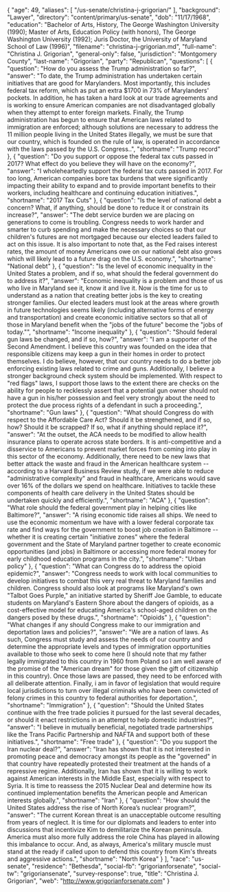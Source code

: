 {
  "age": 49,
  "aliases": [
    "/us-senate/christina-j-grigorian/"
  ],
  "background": "Lawyer",
  "directory": "content/primary/us-senate",
  "dob": "11/17/1968",
  "education": "Bachelor of Arts, History, The George Washington University (1990); Master of Arts, Education Policy (with honors), The George Washington University (1992); Juris Doctor, the University of Maryland School of Law (1996)",
  "filename": "christina-j-grigorian.md",
  "full-name": "Christina J. Grigorian",
  "general-only": false,
  "jurisdiction": "Montgomery County",
  "last-name": "Grigorian",
  "party": "Republican",
  "questions": [
    {
      "question": "How do you assess the Trump administration so far?",
      "answer": "To date, the Trump administration has undertaken certain initiatives that are good for Marylanders. Most importantly, this includes federal tax reform, which as put an extra $1700 in 73% of Marylanders' pockets. In addition, he has taken a hard look at our trade agreements and is working to ensure American companies are not disadvantaged globally when they attempt to enter foreign markets. Finally, the Trump administration has begun to ensure that American laws related to immigration are enforced; although solutions are necessary to address the 11 million people living in the United States illegally, we must be sure that our country, which is founded on the rule of law, is operated in accordance with the laws passed by the U.S. Congress..",
      "shortname": "Trump record"
    },
    {
      "question": "Do you support or oppose the federal tax cuts passed in 2017? What effect do you believe they will have on the economy?",
      "answer": "I wholeheartedly support the federal tax cuts passed in 2017. For too long, American companies bore tax burdens that were significantly impacting their ability to expand and to provide important benefits to their workers, including healthcare and continuing education initiatives.",
      "shortname": "2017 Tax Cuts"
    },
    {
      "question": "Is the level of national debt a concern? What, if anything, should be done to reduce it or constrain its increase?",
      "answer": "The debt service burden we are placing on generations to come is troubling. Congress needs to work harder and smarter to curb spending and make the necessary choices so that our children's futures are not mortgaged because our elected leaders failed to act on this issue. It is also important to note that, as the Fed raises interest rates, the amount of money Americans owe on our national debt also grows which will likely lead to a future drag on the U.S. economy.",
      "shortname": "National debt"
    },
    {
      "question": "Is the level of economic inequality in the United States a problem, and if so, what should the federal government do to address it?",
      "answer": "Economic inequality is a problem and those of us who live in Maryland see it, know it and live it. Now is the time for us to understand as a nation that creating better jobs is the key to creating stronger families. Our elected leaders must look at the areas where growth in future technologies seems likely (including alternative forms of energy and transportation) and create economic initiative sectors so that all of those in Maryland benefit when the \"jobs of the future\" become the \"jobs of today.\"",
      "shortname": "Income inequality"
    },
    {
      "question": "Should federal gun laws be changed, and if so, how?",
      "answer": "I am a supporter of the Second Amendment. I believe this country was founded on the idea that responsible citizens may keep a gun in their homes in order to protect themselves. I do believe, however, that our country needs to do a better job enforcing existing laws related to crime and guns. Additionally, I believe a stronger background check system should be implemented. With respect to \"red flags\" laws, I support those laws to the extent there are checks on the ability for people to recklessly assert that a potential gun owner should not have a gun in his/her possession and feel very strongly about the need to protect the due process rights of a defendant in such a proceeding.",
      "shortname": "Gun laws"
    },
    {
      "question": "What should Congress do with respect to the Affordable Care Act? Should it be strengthened, and if so, how? Should it be scrapped? If so, what if anything should replace it?",
      "answer": "At the outset, the ACA needs to be modified to allow health insurance plans to operate across state borders. It is anti-competitive and a disservice to Americans to prevent market forces from coming into play in this sector of the economy. Additionally, there need to be new laws that better attack the waste and fraud in the American healthcare system -- according to a Harvard Business Review study, if we were able to reduce \"administrative complexity\" and fraud in healthcare, Americans would save over 16% of the dollars we spend on healthcare. Initiatives to tackle these components of health care delivery in the United States should be undertaken quickly and efficiently.",
      "shortname": "ACA"
    },
    {
      "question": "What role should the federal government play in helping cities like Baltimore?",
      "answer": "A rising economic tide raises all ships. We need to use the economic momentum we have with a lower federal corporate tax rate and find ways for the government to boost job creation in Baltimore -- whether it is creating certain \"initiative zones\" where the federal government and the State of Maryland partner together to create economic opportunities (and jobs) in Baltimore or accessing more federal money for early childhood education programs in the city.",
      "shortname": "Urban policy"
    },
    {
      "question": "What can Congress do to address the opioid epidemic?",
      "answer": "Congress needs to work with local communities to develop initiatives to combat this very real threat to Maryland families and children. Congress should also look at programs like Maryland's own \"Talbot Goes Purple,\" an initiative started by Sheriff Joe Gamble, to educate students on Maryland's Eastern Shore about the dangers of opioids, as a cost-effective model for educating America's school-aged children on the dangers posed by these drugs.",
      "shortname": "Opioids"
    },
    {
      "question": "What changes if any should Congress make to our immigration and deportation laws and policies?",
      "answer": "We are a nation of laws. As such, Congress must study and assess the needs of our country and determine the appropriate levels and types of immigration opportunities available to those who seek to come here (I should note that my father legally immigrated to this country in 1960 from Poland so I am well aware of the promise of the \"American dream\" for those given the gift of citizenship in this country). Once those laws are passed, they need to be enforced with all deliberate attention. Finally, i am in favor of legislation that would require local jurisdictions to turn over illegal criminals who have been convicted of felony crimes in this country to federal authorities for deportation.",
      "shortname": "Immigration"
    },
    {
      "question": "Should the United States continue with the free trade policies it pursued for the last several decades, or should it enact restrictions in an attempt to help domestic industries?",
      "answer": "I believe in mutually beneficial, negotiated trade partnerships like the Trans Pacific Partnership and NAFTA and support both of these initiatives.",
      "shortname": "Free trade"
    },
    {
      "question": "Do you support the Iran nuclear deal?",
      "answer": "Iran has shown that it is not interested in promoting peace and democracy amongst its people as the \"governed\" in that country have repeatedly protested their treatment at the hands of a repressive regime. Additionally, Iran has shown that it is willing to work against American interests in the Middle East, especially with respect to Syria. It is time to reassess the 2015 Nuclear Deal and determine how its continued implementation benefits the American people and American interests globally.",
      "shortname": "Iran"
    },
    {
      "question": "How should the United States address the rise of North Korea’s nuclear program?",
      "answer": "The current Korean threat is an unacceptable outcome resulting from years of neglect. It is time for our diplomats and leaders to enter into discussions that incentivize Kim to demilitarize the Korean peninsula. America must also more fully address the role China has played in allowing this imbalance to occur. And, as always, America's military muscle must stand at the ready if called upon to defend this country from Kim's threats and aggressive actions.",
      "shortname": "North Korea"
    }
  ],
  "race": "us-senate",
  "residence": "Bethesda",
  "social-fb": "grigorianforsenate",
  "social-tw": "grigoriansenate",
  "survey-response": true,
  "title": "Christina J. Grigorian",
  "web": "http://www.grigorianforsenate.com"
}
